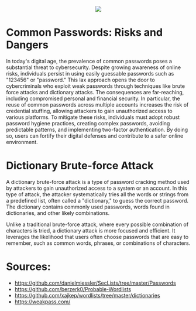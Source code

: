 <div align="center">
  <img src="![depositphotos_93333932-stock-illustration-silhouettes-of-three-anonymous](https://github.com/semiiixyz/wordlists/assets/125569648/66a651ba-3ea1-4642-8a72-45e72806f89d)">
</div>
  
# Common Passwords: Risks and Dangers
In today's digital age, the prevalence of common passwords poses a substantial threat to cybersecurity. Despite growing awareness of online risks, individuals persist in using easily guessable passwords such as "123456" or "password." This lax approach opens the door to cybercriminals who exploit weak passwords through techniques like brute force attacks and dictionary attacks. The consequences are far-reaching, including compromised personal and financial security. In particular, the reuse of common passwords across multiple accounts increases the risk of credential stuffing, allowing attackers to gain unauthorized access to various platforms. To mitigate these risks, individuals must adopt robust password hygiene practices, creating complex passwords, avoiding predictable patterns, and implementing two-factor authentication. By doing so, users can fortify their digital defenses and contribute to a safer online environment.

# Dictionary Brute-force Attack
A dictionary brute-force attack is a type of password cracking method used by attackers to gain unauthorized access to a system or an account. In this type of attack, the attacker systematically tries all the words or strings from a predefined list, often called a "dictionary," to guess the correct password. The dictionary contains commonly used passwords, words found in dictionaries, and other likely combinations.

Unlike a traditional brute-force attack, where every possible combination of characters is tried, a dictionary attack is more focused and efficient. It leverages the likelihood that users often choose passwords that are easy to remember, such as common words, phrases, or combinations of characters.

# Sources:
* https://github.com/danielmiessler/SecLists/tree/master/Passwords
* https://github.com/berzerk0/Probable-Wordlists
* https://github.com/xajkep/wordlists/tree/master/dictionaries
* https://weakpass.com/
